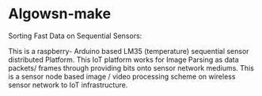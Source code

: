 # Algowsn-make
Sorting Fast Data on Sequential Sensors:

This is a raspberry- Arduino based LM35 (temperature) sequential sensor distributed Platform. This IoT platform works for Image Parsing as data packets/ frames through providing bits onto sensor network mediums. This is a sensor node based image / video processing scheme on wireless sensor network  to IoT infrastructure.
